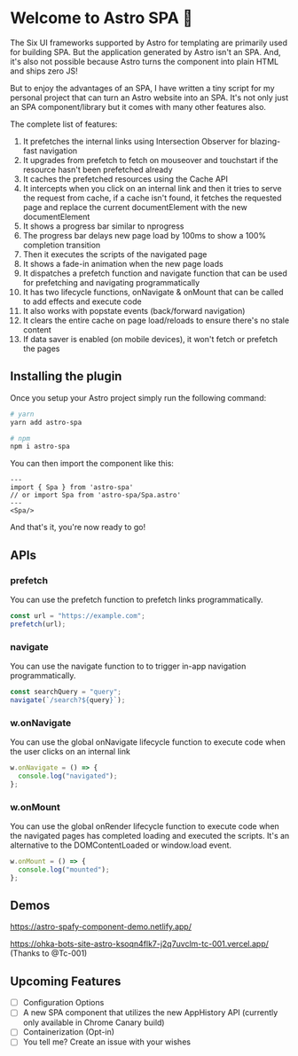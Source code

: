 # Welcome to Astro SPA 👋

The Six UI frameworks supported by Astro for templating are primarily used for building SPA. But the application generated by Astro isn't an SPA. And, it's also not possible because Astro turns the component into plain HTML and ships zero JS!

But to enjoy the advantages of an SPA, I have written a tiny script for my personal project that can turn an Astro website into an SPA. It's not only just an SPA component/library but it comes with many other features also.

The complete list of features:

1. It prefetches the internal links using Intersection Observer for blazing-fast navigation
2. It upgrades from prefetch to fetch on mouseover and touchstart if the resource hasn't been prefetched already
3. It caches the prefetched resources using the Cache API
4. It intercepts when you click on an internal link and then it tries to serve the request from cache, if a cache isn't found, it fetches the requested page and replace the current documentElement with the new documentElement
5. It shows a progress bar similar to nprogress
6. The progress bar delays new page load by 100ms to show a 100% completion transition
7. Then it executes the scripts of the navigated page
8. It shows a fade-in animation when the new page loads
9. It dispatches a prefetch function and navigate function that can be used for prefetching and navigating programmatically
10. It has two lifecycle functions, onNavigate & onMount that can be called to add effects and execute code
11. It also works with popstate events (back/forward navigation)
12. It clears the entire cache on page load/reloads to ensure there's no stale content
13. If data saver is enabled (on mobile devices), it won't fetch or prefetch the pages

## Installing the plugin

Once you setup your Astro project simply run the following command:

```bash
# yarn
yarn add astro-spa

# npm
npm i astro-spa
```

You can then import the component like this:

```astro
---
import { Spa } from 'astro-spa'
// or import Spa from 'astro-spa/Spa.astro'
---
<Spa/>
```

And that's it, you're now ready to go!

## APIs

### prefetch

You can use the prefetch function to prefetch links programmatically.

```js
const url = "https://example.com";
prefetch(url);
```

### navigate

You can use the navigate function to to trigger in-app navigation programmatically.

```js
const searchQuery = "query";
navigate(`/search?${query}`);
```

### w.onNavigate

You can use the global onNavigate lifecycle function to execute code when the user clicks on an internal link

```js
w.onNavigate = () => {
  console.log("navigated");
};
```

### w.onMount

You can use the global onRender lifecycle function to execute code when the navigated pages has completed loading and executed the scripts. It's an alternative to the DOMContentLoaded or window.load event.

```js
w.onMount = () => {
  console.log("mounted");
};
```

## Demos

https://astro-spafy-component-demo.netlify.app/

https://ohka-bots-site-astro-ksoqn4flk7-j2q7uvclm-tc-001.vercel.app/ (Thanks to @Tc-001)

## Upcoming Features

- [ ] Configuration Options
- [ ] A new SPA component that utilizes the new AppHistory API (currently only available in Chrome Canary build)
- [ ] Containerization (Opt-in)
- [ ] You tell me? Create an issue with your wishes
